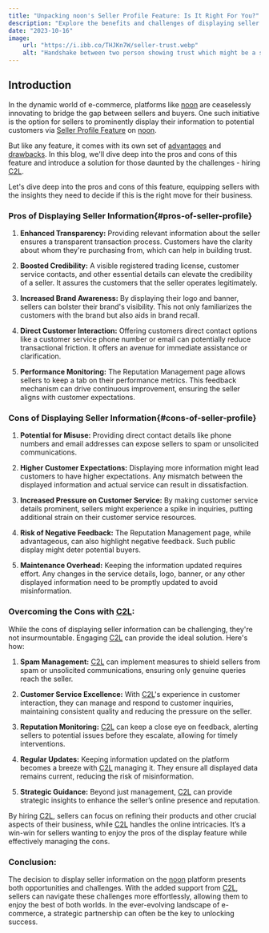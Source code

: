 ```yaml
---
title: "Unpacking noon's Seller Profile Feature: Is It Right For You?"
description: "Explore the benefits and challenges of displaying seller info on noon. Discover how agencies like C2L can manage these challenges for you."
date: "2023-10-16"
image:
    url: "https://i.ibb.co/THJKn7W/seller-trust.webp"
    alt: "Handshake between two person showing trust which might be a synonym of Noon's Seller Profile Feature"
---
```


## Introduction

In the dynamic world of e-commerce, platforms like [noon](//noon.com) are ceaselessly innovating to bridge the gap between sellers and buyers. One such initiative is the option for sellers to prominently display their information to potential customers via [Seller Profile Feature](https://help.noon.partners/hc/en-us/articles/4412763325207-Create-and-Manage-Your-Seller-Profile) on [noon](//noon.com).

But like any feature, it comes with its own set of [advantages](#pros-of-seller-profile) and [drawbacks](#cons-of-seller-profile). In this blog, we'll dive deep into the pros and cons of this feature and introduce a solution for those daunted by the challenges - hiring [C2L](//[C2L.asia).

Let's dive deep into the pros and cons of this feature, equipping sellers with the insights they need to decide if this is the right move for their business.

### Pros of Displaying Seller Information{#pros-of-seller-profile}

1. **Enhanced Transparency:** Providing relevant information about the seller ensures a transparent transaction process. Customers have the clarity about whom they're purchasing from, which can help in building trust.

2. **Boosted Credibility:** A visible registered trading license, customer service contacts, and other essential details can elevate the credibility of a seller. It assures the customers that the seller operates legitimately.

3. **Increased Brand Awareness:** By displaying their logo and banner, sellers can bolster their brand's visibility. This not only familiarizes the customers with the brand but also aids in brand recall.

4. **Direct Customer Interaction:** Offering customers direct contact options like a customer service phone number or email can potentially reduce transactional friction. It offers an avenue for immediate assistance or clarification.

5. **Performance Monitoring:** The Reputation Management page allows sellers to keep a tab on their performance metrics. This feedback mechanism can drive continuous improvement, ensuring the seller aligns with customer expectations.

### Cons of Displaying Seller Information{#cons-of-seller-profile}

1. **Potential for Misuse:** Providing direct contact details like phone numbers and email addresses can expose sellers to spam or unsolicited communications. 

2. **Higher Customer Expectations:** Displaying more information might lead customers to have higher expectations. Any mismatch between the displayed information and actual service can result in dissatisfaction.

3. **Increased Pressure on Customer Service:** By making customer service details prominent, sellers might experience a spike in inquiries, putting additional strain on their customer service resources.

4. **Risk of Negative Feedback:** The Reputation Management page, while advantageous, can also highlight negative feedback. Such public display might deter potential buyers.

5. **Maintenance Overhead:** Keeping the information updated requires effort. Any changes in the service details, logo, banner, or any other displayed information need to be promptly updated to avoid misinformation.

### Overcoming the Cons with [C2L](//c2l.asia):

While the cons of displaying seller information can be challenging, they're not insurmountable. Engaging [C2L](//c2l.asia) can provide the ideal solution. Here's how:

1. **Spam Management:** [C2L](//c2l.asia) can implement measures to shield sellers from spam or unsolicited communications, ensuring only genuine queries reach the seller.

2. **Customer Service Excellence:** With [C2L](//c2l.asia)'s experience in customer interaction, they can manage and respond to customer inquiries, maintaining consistent quality and reducing the pressure on the seller.

3. **Reputation Monitoring:** [C2L](//c2l.asia) can keep a close eye on feedback, alerting sellers to potential issues before they escalate, allowing for timely interventions.

4. **Regular Updates:** Keeping information updated on the platform becomes a breeze with [C2L](//c2l.asia) managing it. They ensure all displayed data remains current, reducing the risk of misinformation.

5. **Strategic Guidance:** Beyond just management, [C2L](//c2l.asia) can provide strategic insights to enhance the seller’s online presence and reputation.

By hiring [C2L](//c2l.asia), sellers can focus on refining their products and other crucial aspects of their business, while [C2L](//c2l.asia) handles the online intricacies. It’s a win-win for sellers wanting to enjoy the pros of the display feature while effectively managing the cons.

### Conclusion:

The decision to display seller information on the [noon](//noon.com) platform presents both opportunities and challenges. With the added support from [C2L](//c2l.asia), sellers can navigate these challenges more effortlessly, allowing them to enjoy the best of both worlds. In the ever-evolving landscape of e-commerce, a strategic partnership can often be the key to unlocking success.